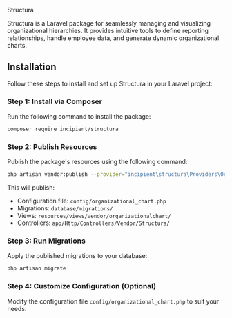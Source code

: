 

Structura

Structura is a Laravel package for seamlessly managing and visualizing organizational hierarchies. It provides intuitive tools to define reporting relationships, handle employee data, and generate dynamic organizational charts.

## Installation

Follow these steps to install and set up Structura in your Laravel project:

### Step 1: Install via Composer

Run the following command to install the package:

```bash
composer require incipient/structura
```

### Step 2: Publish Resources

Publish the package's resources using the following command:

```bash
php artisan vendor:publish --provider="incipient\structura\Providers\OrganizationalChartServiceProvider"
```

This will publish:

- Configuration file: `config/organizational_chart.php`
- Migrations: `database/migrations/`
- Views: `resources/views/vendor/organizationalchart/`
- Controllers: `app/Http/Controllers/Vendor/Structura/`

### Step 3: Run Migrations

Apply the published migrations to your database:

```bash
php artisan migrate
```

### Step 4: Customize Configuration (Optional)

Modify the configuration file `config/organizational_chart.php` to suit your needs.

```
```